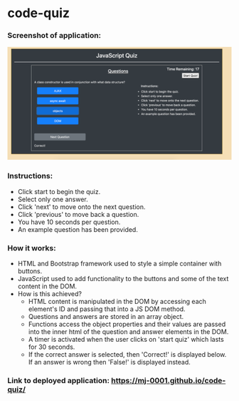 # code-quiz

### Screenshot of application:
![application screenshot](./assets/images/code-quiz-app.png)

### Instructions:
* Click start to begin the quiz.
* Select only one answer.
* Click 'next' to move onto the next question.
* Click 'previous' to move back a question.
* You have 10 seconds per question.
* An example question has been provided.

### How it works:
* HTML and Bootstrap framework used to style a simple container with buttons.
* JavaScript used to add functionality to the buttons and some of the text content in the DOM.
* How is this achieved?  
  * HTML content is manipulated in the DOM by accessing each element's ID and passing that into a JS DOM method.
  * Questions and answers are stored in an array object.
  * Functions access the object properties and their values are passed into the inner html of the question and answer elements in the DOM.
  * A timer is activated when the user clicks on 'start quiz' which lasts for 30 seconds.
  * If the correct answer is selected, then 'Correct!' is displayed below. If an answer is wrong then 'False!' is displayed instead.

### Link to deployed application: https://mj-0001.github.io/code-quiz/ 
